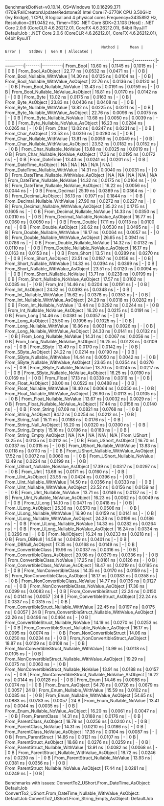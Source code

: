 
BenchmarkDotNet=v0.10.14, OS=Windows 10.0.16299.371 (1709/FallCreatorsUpdate/Redstone3)
Intel Core i7-3770K CPU 3.50GHz (Ivy Bridge), 1 CPU, 8 logical and 4 physical cores
Frequency=3435892 Hz, Resolution=291.0452 ns, Timer=TSC
.NET Core SDK=2.1.103
  [Host]     : .NET Core 2.0.6 (CoreCLR 4.6.26212.01, CoreFX 4.6.26212.01), 64bit RyuJIT
  DefaultJob : .NET Core 2.0.6 (CoreCLR 4.6.26212.01, CoreFX 4.6.26212.01), 64bit RyuJIT


                                                Method |     Mean |     Error |    StdDev |  Gen 0 | Allocated |
------------------------------------------------------ |---------:|----------:|----------:|-------:|----------:|
                                             From_Bool | 13.60 ns | 0.1145 ns | 0.1015 ns |      - |       0 B |
                                    From_Bool_AsObject | 22.77 ns | 0.0532 ns | 0.0471 ns |      - |       0 B |
                          From_Bool_Nullable_WithValue | 14.30 ns | 0.0125 ns | 0.0104 ns |      - |       0 B |
                 From_Bool_Nullable_WithValue_AsObject | 22.76 ns | 0.0136 ns | 0.0120 ns |      - |       0 B |
                            From_Bool_Nullable_NoValue | 13.43 ns | 0.0191 ns | 0.0159 ns |      - |       0 B |
                   From_Bool_Nullable_NoValue_AsObject | 16.81 ns | 0.0170 ns | 0.0142 ns |      - |       0 B |
                                             From_Byte | 13.02 ns | 0.0175 ns | 0.0163 ns |      - |       0 B |
                                    From_Byte_AsObject | 23.83 ns | 0.0436 ns | 0.0408 ns |      - |       0 B |
                          From_Byte_Nullable_WithValue | 13.82 ns | 0.0225 ns | 0.0211 ns |      - |       0 B |
                 From_Byte_Nullable_WithValue_AsObject | 22.76 ns | 0.0096 ns | 0.0075 ns |      - |       0 B |
                            From_Byte_Nullable_NoValue | 13.68 ns | 0.0050 ns | 0.0039 ns |      - |       0 B |
                   From_Byte_Nullable_NoValue_AsObject | 16.23 ns | 0.0284 ns | 0.0265 ns |      - |       0 B |
                                             From_Char | 13.02 ns | 0.0247 ns | 0.0231 ns |      - |       0 B |
                                    From_Char_AsObject | 23.53 ns | 0.0316 ns | 0.0280 ns |      - |       0 B |
                          From_Char_Nullable_WithValue | 13.81 ns | 0.0059 ns | 0.0049 ns |      - |       0 B |
                 From_Char_Nullable_WithValue_AsObject | 23.52 ns | 0.0182 ns | 0.0152 ns |      - |       0 B |
                            From_Char_Nullable_NoValue | 13.68 ns | 0.0025 ns | 0.0019 ns |      - |       0 B |
                   From_Char_Nullable_NoValue_AsObject | 17.36 ns | 0.0195 ns | 0.0172 ns |      - |       0 B |
                                         From_DateTime | 13.43 ns | 0.0241 ns | 0.0201 ns |      - |       0 B |
                                From_DateTime_AsObject |       NA |        NA |        NA |    N/A |       N/A |
                      From_DateTime_Nullable_WithValue | 14.31 ns | 0.0040 ns | 0.0031 ns |      - |       0 B |
             From_DateTime_Nullable_WithValue_AsObject |       NA |        NA |        NA |    N/A |       N/A |
                        From_DateTime_Nullable_NoValue | 14.32 ns | 0.0175 ns | 0.0164 ns |      - |       0 B |
               From_DateTime_Nullable_NoValue_AsObject | 16.22 ns | 0.0056 ns | 0.0044 ns |      - |       0 B |
                                          From_Decimal | 25.19 ns | 0.0389 ns | 0.0364 ns |      - |       0 B |
                                 From_Decimal_AsObject | 36.13 ns | 0.1971 ns | 0.1844 ns |      - |       0 B |
                       From_Decimal_Nullable_WithValue | 27.90 ns | 0.0272 ns | 0.0227 ns |      - |       0 B |
              From_Decimal_Nullable_WithValue_AsObject | 35.22 ns | 0.1715 ns | 0.1605 ns |      - |       0 B |
                         From_Decimal_Nullable_NoValue | 14.33 ns | 0.0350 ns | 0.0310 ns |      - |       0 B |
                From_Decimal_Nullable_NoValue_AsObject | 16.77 ns | 0.0060 ns | 0.0050 ns |      - |       0 B |
                                           From_Double | 17.11 ns | 0.0113 ns | 0.0100 ns |      - |       0 B |
                                  From_Double_AsObject | 26.62 ns | 0.0530 ns | 0.0495 ns |      - |       0 B |
                        From_Double_Nullable_WithValue | 19.17 ns | 0.0064 ns | 0.0057 ns |      - |       0 B |
               From_Double_Nullable_WithValue_AsObject | 26.65 ns | 0.0941 ns | 0.0786 ns |      - |       0 B |
                          From_Double_Nullable_NoValue | 14.32 ns | 0.0132 ns | 0.0110 ns |      - |       0 B |
                 From_Double_Nullable_NoValue_AsObject | 16.17 ns | 0.0163 ns | 0.0153 ns |      - |       0 B |
                                            From_Short | 13.51 ns | 0.0289 ns | 0.0270 ns |      - |       0 B |
                                   From_Short_AsObject | 23.51 ns | 0.0187 ns | 0.0156 ns |      - |       0 B |
                         From_Short_Nullable_WithValue | 14.32 ns | 0.0394 ns | 0.0369 ns |      - |       0 B |
                From_Short_Nullable_WithValue_AsObject | 23.51 ns | 0.0120 ns | 0.0094 ns |      - |       0 B |
                           From_Short_Nullable_NoValue | 13.71 ns | 0.0238 ns | 0.0199 ns |      - |       0 B |
                  From_Short_Nullable_NoValue_AsObject | 17.57 ns | 0.0102 ns | 0.0085 ns |      - |       0 B |
                                              From_Int | 14.46 ns | 0.0204 ns | 0.0191 ns |      - |       0 B |
                                     From_Int_AsObject | 24.32 ns | 0.0393 ns | 0.0348 ns |      - |       0 B |
                           From_Int_Nullable_WithValue | 15.62 ns | 0.0378 ns | 0.0353 ns |      - |       0 B |
                  From_Int_Nullable_WithValue_AsObject | 24.29 ns | 0.0318 ns | 0.0282 ns |      - |       0 B |
                             From_Int_Nullable_NoValue | 13.44 ns | 0.0292 ns | 0.0244 ns |      - |       0 B |
                    From_Int_Nullable_NoValue_AsObject | 16.20 ns | 0.0215 ns | 0.0191 ns |      - |       0 B |
                                             From_Long | 14.46 ns | 0.0381 ns | 0.0357 ns |      - |       0 B |
                                    From_Long_AsObject | 25.50 ns | 0.1096 ns | 0.1025 ns |      - |       0 B |
                          From_Long_Nullable_WithValue | 16.86 ns | 0.0031 ns | 0.0026 ns |      - |       0 B |
                 From_Long_Nullable_WithValue_AsObject | 24.33 ns | 0.0141 ns | 0.0132 ns |      - |       0 B |
                            From_Long_Nullable_NoValue | 14.31 ns | 0.0067 ns | 0.0056 ns |      - |       0 B |
                   From_Long_Nullable_NoValue_AsObject | 16.25 ns | 0.0123 ns | 0.0109 ns |      - |       0 B |
                                            From_SByte | 13.49 ns | 0.0170 ns | 0.0142 ns |      - |       0 B |
                                   From_SByte_AsObject | 24.22 ns | 0.0214 ns | 0.0190 ns |      - |       0 B |
                         From_SByte_Nullable_WithValue | 14.44 ns | 0.0050 ns | 0.0042 ns |      - |       0 B |
                From_SByte_Nullable_WithValue_AsObject | 23.65 ns | 0.0354 ns | 0.0276 ns |      - |       0 B |
                           From_SByte_Nullable_NoValue | 13.70 ns | 0.0245 ns | 0.0217 ns |      - |       0 B |
                  From_SByte_Nullable_NoValue_AsObject | 16.25 ns | 0.0190 ns | 0.0169 ns |      - |       0 B |
                                            From_Float | 17.13 ns | 0.0338 ns | 0.0316 ns |      - |       0 B |
                                   From_Float_AsObject | 28.00 ns | 0.0522 ns | 0.0488 ns |      - |       0 B |
                         From_Float_Nullable_WithValue | 18.40 ns | 0.0064 ns | 0.0050 ns |      - |       0 B |
                From_Float_Nullable_WithValue_AsObject | 26.90 ns | 0.0113 ns | 0.0105 ns |      - |       0 B |
                           From_Float_Nullable_NoValue | 13.67 ns | 0.0032 ns | 0.0029 ns |      - |       0 B |
                  From_Float_Nullable_NoValue_AsObject | 17.44 ns | 0.0158 ns | 0.0140 ns |      - |       0 B |
                                           From_String | 87.09 ns | 0.0821 ns | 0.0768 ns |      - |       0 B |
                                  From_String_AsObject | 94.12 ns | 0.0254 ns | 0.0212 ns |      - |       0 B |
                                      From_String_Null | 15.11 ns | 0.0188 ns | 0.0176 ns |      - |       0 B |
                             From_String_Null_AsObject | 16.20 ns | 0.0320 ns | 0.0300 ns |      - |       0 B |
                                     From_String_Empty | 15.16 ns | 0.0196 ns | 0.0183 ns |      - |       0 B |
                            From_String_Empty_AsObject |       NA |        NA |        NA |    N/A |       N/A |
                                           From_UShort | 13.25 ns | 0.0135 ns | 0.0112 ns |      - |       0 B |
                                  From_UShort_AsObject | 16.70 ns | 0.0337 ns | 0.0315 ns |      - |       0 B |
                        From_UShort_Nullable_WithValue | 13.83 ns | 0.0118 ns | 0.0110 ns |      - |       0 B |
               From_UShort_Nullable_WithValue_AsObject | 17.52 ns | 0.0072 ns | 0.0060 ns |      - |       0 B |
                          From_UShort_Nullable_NoValue | 13.49 ns | 0.0224 ns | 0.0199 ns |      - |       0 B |
                 From_UShort_Nullable_NoValue_AsObject | 17.39 ns | 0.0317 ns | 0.0297 ns |      - |       0 B |
                                             From_UInt | 13.68 ns | 0.0171 ns | 0.0160 ns |      - |       0 B |
                                    From_UInt_AsObject | 23.55 ns | 0.0424 ns | 0.0396 ns |      - |       0 B |
                          From_UInt_Nullable_WithValue | 14.50 ns | 0.0356 ns | 0.0333 ns |      - |       0 B |
                 From_UInt_Nullable_WithValue_AsObject | 23.52 ns | 0.0156 ns | 0.0139 ns |      - |       0 B |
                            From_UInt_Nullable_NoValue | 13.71 ns | 0.0146 ns | 0.0137 ns |      - |       0 B |
                   From_UInt_Nullable_NoValue_AsObject | 16.23 ns | 0.0062 ns | 0.0049 ns |      - |       0 B |
                                            From_ULong | 14.10 ns | 0.0471 ns | 0.0418 ns |      - |       0 B |
                                   From_ULong_AsObject | 25.36 ns | 0.0570 ns | 0.0506 ns |      - |       0 B |
                         From_ULong_Nullable_WithValue | 16.90 ns | 0.0159 ns | 0.0141 ns |      - |       0 B |
                From_ULong_Nullable_WithValue_AsObject | 24.28 ns | 0.0199 ns | 0.0186 ns |      - |       0 B |
                           From_ULong_Nullable_NoValue | 14.33 ns | 0.0282 ns | 0.0264 ns |      - |       0 B |
                  From_ULong_Nullable_NoValue_AsObject | 16.24 ns | 0.0334 ns | 0.0296 ns |      - |       0 B |
                                       From_NullObject | 16.24 ns | 0.0233 ns | 0.0218 ns |      - |       0 B |
                                           From_DBNull | 14.58 ns | 0.0429 ns | 0.0401 ns |      - |       0 B |
                                  From_DBNull_AsObject | 17.35 ns | 0.0168 ns | 0.0149 ns |      - |       0 B |
                                 From_ConvertibleClass | 19.96 ns | 0.0337 ns | 0.0316 ns |      - |       0 B |
                        From_ConvertibleClass_AsObject | 20.98 ns | 0.0379 ns | 0.0336 ns |      - |       0 B |
                         From_ConvertibleClass_NoValue | 17.25 ns | 0.0161 ns | 0.0126 ns |      - |       0 B |
                From_ConvertibleClass_NoValue_AsObject | 18.47 ns | 0.0219 ns | 0.0195 ns |      - |       0 B |
                              From_NonConvertibleClass | 14.35 ns | 0.0170 ns | 0.0159 ns |      - |       0 B |
                     From_NonConvertibleClass_AsObject | 18.17 ns | 0.0383 ns | 0.0358 ns |      - |       0 B |
                      From_NonConvertibleClass_NoValue | 14.77 ns | 0.0136 ns | 0.0127 ns |      - |       0 B |
             From_NonConvertibleClass_NoValue_AsObject | 17.36 ns | 0.0099 ns | 0.0083 ns |      - |       0 B |
                                From_ConvertibleStruct | 22.24 ns | 0.0150 ns | 0.0141 ns | 0.0057 |      24 B |
                       From_ConvertibleStruct_AsObject | 22.24 ns | 0.0337 ns | 0.0315 ns |      - |       0 B |
             From_ConvertibleStruct_Nullable_WithValue | 22.45 ns | 0.0197 ns | 0.0175 ns | 0.0057 |      24 B |
    From_ConvertibleStruct_Nullable_WithValue_AsObject | 22.26 ns | 0.0496 ns | 0.0464 ns |      - |       0 B |
               From_ConvertibleStruct_Nullable_NoValue | 14.19 ns | 0.0270 ns | 0.0253 ns |      - |       0 B |
      From_ConvertibleStruct_Nullable_NoValue_AsObject | 16.17 ns | 0.0095 ns | 0.0074 ns |      - |       0 B |
                             From_NonConvertibleStruct | 14.06 ns | 0.0250 ns | 0.0234 ns |      - |       0 B |
                    From_NonConvertibleStruct_AsObject | 18.87 ns | 0.0129 ns | 0.0108 ns |      - |       0 B |
          From_NonConvertibleStruct_Nullable_WithValue | 13.99 ns | 0.0118 ns | 0.0105 ns |      - |       0 B |
 From_NonConvertibleStruct_Nullable_WithValue_AsObject | 19.29 ns | 0.0075 ns | 0.0063 ns |      - |       0 B |
            From_NonConvertibleStruct_Nullable_NoValue | 13.91 ns | 0.0188 ns | 0.0157 ns |      - |       0 B |
   From_NonConvertibleStruct_Nullable_NoValue_AsObject | 16.22 ns | 0.0144 ns | 0.0128 ns |      - |       0 B |
                                             From_Enum | 14.46 ns | 0.0088 ns | 0.0074 ns |      - |       0 B |
                                    From_Enum_AsObject | 54.78 ns | 0.0726 ns | 0.0679 ns | 0.0057 |      24 B |
                          From_Enum_Nullable_WithValue | 15.59 ns | 0.0102 ns | 0.0085 ns |      - |       0 B |
                 From_Enum_Nullable_WithValue_AsObject | 54.65 ns | 0.0883 ns | 0.0783 ns | 0.0057 |      24 B |
                            From_Enum_Nullable_NoValue | 13.41 ns | 0.0044 ns | 0.0035 ns |      - |       0 B |
                   From_Enum_Nullable_NoValue_AsObject | 16.20 ns | 0.0061 ns | 0.0047 ns |      - |       0 B |
                                      From_ParentClass | 14.31 ns | 0.0188 ns | 0.0176 ns |      - |       0 B |
                             From_ParentClass_AsObject | 18.78 ns | 0.0256 ns | 0.0240 ns |      - |       0 B |
                              From_ParentClass_NoValue | 14.31 ns | 0.0210 ns | 0.0186 ns |      - |       0 B |
                     From_ParentClass_NoValue_AsObject | 17.38 ns | 0.0104 ns | 0.0087 ns |      - |       0 B |
                                     From_ParentStruct | 14.86 ns | 0.0121 ns | 0.0107 ns |      - |       0 B |
                            From_ParentStruct_AsObject | 18.68 ns | 0.0276 ns | 0.0259 ns |      - |       0 B |
                  From_ParentStruct_Nullable_WithValue | 13.91 ns | 0.0082 ns | 0.0068 ns |      - |       0 B |
         From_ParentStruct_Nullable_WithValue_AsObject | 18.72 ns | 0.0246 ns | 0.0230 ns |      - |       0 B |
                    From_ParentStruct_Nullable_NoValue | 13.93 ns | 0.0381 ns | 0.0356 ns |      - |       0 B |
           From_ParentStruct_Nullable_NoValue_AsObject | 17.44 ns | 0.0281 ns | 0.0249 ns |      - |       0 B |

Benchmarks with issues:
  ConvertTo2_UShort.From_DateTime_AsObject: DefaultJob
  ConvertTo2_UShort.From_DateTime_Nullable_WithValue_AsObject: DefaultJob
  ConvertTo2_UShort.From_String_Empty_AsObject: DefaultJob
